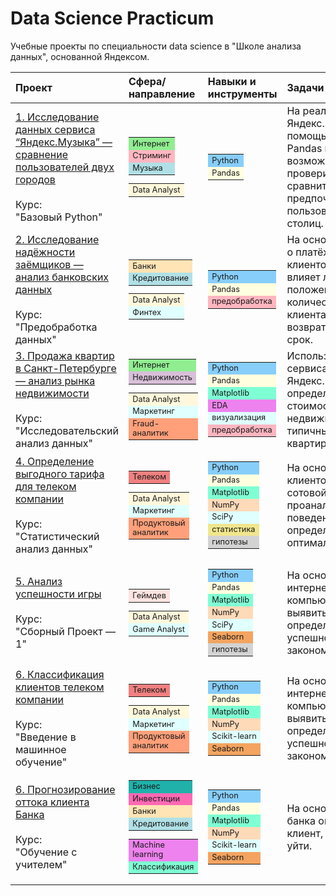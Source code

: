 # Data Science Practicum
Учебные проекты по специальности data science в "Школе анализа данных", основанной Яндексом.

Проект | Сфера/направление| Навыки и инструменты | Задачи|
:--- | :--- | :--- | :--- 
[1. Исследование данных сервиса “Яндекс.Музыка” — сравнение пользователей двух городов](https://github.com/safonovk/data_science_practicum/blob/main/big_city_music.ipynb) <br><br>Курс:<br>"Базовый Python"| <table style="font-size:.8em"> <tr> <td bgcolor = LightGreen> Интернет </td> </tr> <tr> <td bgcolor = LightPink> Стриминг </td> </tr> <tr> <td bgcolor = PowderBlue> Музыка </td> </tr> </table> <table style="font-size:.8em"> <td bgcolor = Cornsilk> Data Analyst </table> |<table style="font-size:.8em"> <tr> <td bgcolor = LightSkyBlue> Python </td> </tr> <tr> <td bgcolor = LightYellow> Pandas </td> </tr> </table>|На реальных данных Яндекс.Музыки c помощью библиотеки Pandas и её возможностей проверить данные и сравнить поведение и предпочтения пользователей двух столиц. 
[2. Исследование надёжности заёмщиков — анализ банковских данных](https://github.com/safonovk/data_science_practicum/blob/main/research_reliability.ipynb) <br><br>Курс:<br>"Предобработка данных"| <table style="font-size:.8em"> <tr> <td bgcolor = Moccasin> Банки </td> </tr> <tr> <td bgcolor = PowderBlue> Кредитование </td> </tr> </table> <table style="font-size:.8em"> <td bgcolor = Cornsilk> Data Analyst </tr> <td bgcolor = LightCyan> Финтех </table> |<table style="font-size:.8em"> <tr> <td bgcolor = LightSkyBlue> Python </td> </tr>  <tr> <td bgcolor = LightYellow> Pandas </td> </tr>  <tr> <td bgcolor = LightPink> предобработка</td> </tr> </table>| На основе статистики о платёжеспособности клиентов исследовать влияет ли семейное положение и количество детей клиента на факт возврата кредита в срок.
[3. Продажа квартир в Санкт-Петербурге — анализ рынка недвижимости](https://github.com/safonovk/data_science_practicum/blob/main/real_estate.ipynb) <br><br>Курс:<br>"Исследовательский анализ данных"| <table style="font-size:.8em"> <tr> <td bgcolor = LightGreen> Интернет </td> </tr> <tr> <td bgcolor = Thistle> Недвижимость </td> </tr> </table> <table style="font-size:.8em"> <td bgcolor = Cornsilk> Data Analyst </tr> <td bgcolor = LightCyan> Маркетинг </tr> <td bgcolor = LightSalmon> Fraud-аналитик </table> |<table style="font-size:.8em"> <tr> <td bgcolor = LightSkyBlue> Python </td> </tr> <td bgcolor = LightYellow> Pandas </td> </tr> <td bgcolor = Aquamarine> Matplotlib </td> </tr> <td bgcolor = Violet> EDA </td> </tr> <tr> <td bgcolor = LightCyan> визуализация</td> </tr> <td bgcolor = LightPink>предобработка</td> </tr> </table>| Используя данные сервиса Яндекс.Недвижимость, определить рыночную стоимость объектов недвижимости и типичные параметры квартир.
[4. Определение выгодного тарифа для телеком компании](https://github.com/safonovk/data_science_practicum/blob/main/megaline_tariff.ipynb) <br><br>Курс:<br>"Статистический анализ данных"| <table style="font-size:.8em"> <tr> <td bgcolor = LightCoral> Телеком </td> </tr> </table> <table style="font-size:.8em"> <td bgcolor = Cornsilk> Data Analyst </tr> <td bgcolor = LightCyan> Маркетинг </tr> <td bgcolor = LightSalmon> Продуктовый<br>аналитик </table> |<table style="font-size:.8em"> <tr> <td bgcolor = LightSkyBlue> Python </td> </tr> <td bgcolor = LightYellow> Pandas </td> </tr> <td bgcolor = Aquamarine> Matplotlib </td> </tr> <td bgcolor = PeachPuff> NumPy </td> </tr> <tr> <td bgcolor = LightCyan> SciPy </td> </tr> </td> <td bgcolor = Khaki>статистика </td> </tr> <td bgcolor = LightGray> гипотезы </td> </table>| На основе данных клиентов оператора сотовой связи проанализировать поведение клиентов и определить оптимальный тариф.
[5. Анализ успешности игры](https://github.com/safonovk/data_science_practicum/blob/main/games.ipynb) <br><br>Курс:<br>"Сборный Проект — 1"| <table style="font-size:.8em"> <tr> <td bgcolor = MistyRose> Геймдев </td> </tr> </table> <table style="font-size:.8em"> <td bgcolor = Cornsilk> Data Analyst </tr> <td bgcolor = LightCyan> Game Analyst </table> |<table style="font-size:.8em"> <tr> <td bgcolor = LightSkyBlue> Python </td> </tr> <td bgcolor = LightYellow> Pandas </td> </tr> <td bgcolor = Aquamarine> Matplotlib </td> </tr> <td bgcolor = PeachPuff> NumPy </td> </tr> <tr> <td bgcolor = LightCyan> SciPy </td> </tr> </td> <td bgcolor = SandyBrown>Seaborn </td> </tr> <td bgcolor = LightGray> гипотезы </td> </table>| На основе данных интернет-магазин компьютерных игр выявить определяющие успешность игры закономерности.
[6. Классификация клиентов телеком компании](https://github.com/safonovk/data_science_practicum/blob/main/users_behavior.ipynb) <br><br>Курс:<br>"Введение в машинное обучение"|  <table style="font-size:.8em"> <tr> <td bgcolor = LightCoral> Телеком </td> </tr> </table> <table style="font-size:.8em"> <td bgcolor = Cornsilk> Data Analyst </tr> <td bgcolor = LightCyan> Маркетинг </tr> <td bgcolor = LightSalmon> Продуктовый<br>аналитик </table> |<table style="font-size:.8em"> <tr> <td bgcolor = LightSkyBlue> Python </td> </tr> <td bgcolor = LightYellow> Pandas </td> </tr> <td bgcolor = Aquamarine> Matplotlib </td> </tr> <td bgcolor = PeachPuff> NumPy </td> </tr> <tr> <td bgcolor = LightCyan> Scikit-learn </td> </tr> </td> <td bgcolor = SandyBrown>Seaborn </td> </table>| На основе данных интернет-магазина компьютерных игр выявить определяющие успешность игры закономерности.
[6. Прогнозирование оттока клиента Банка](https://github.com/safonovk/data_science_practicum/blob/main/churn.ipynb) <br><br>Курс:<br>"Обучение с учителем"|  <table style="font-size:.8em"> <tr> <td bgcolor = LightSeaGreen> Бизнес </td> </tr> <tr> <td bgcolor = HotPink> Инвестиции </td> </tr> <tr> <td bgcolor = Moccasin> Банки </td> </tr> <tr> <td bgcolor = PowderBlue> Кредитование </td> </tr> </table> <table style="font-size:.8em"> <td bgcolor = Violet> Machine<br>learning </tr> <td bgcolor = Aquamarine> Классификация </table> |<table style="font-size:.8em"> <tr> <td bgcolor = LightSkyBlue> Python </td> </tr> <td bgcolor = LightYellow> Pandas </td> </tr> <td bgcolor = Aquamarine> Matplotlib </td> </tr> <td bgcolor = PeachPuff> NumPy </td> </tr> <tr> <td bgcolor = LightCyan> Scikit-learn </td> </tr> </td> <td bgcolor = SandyBrown>Seaborn </td> </table>| На основе данных из банка определить клиент, который может уйти.
